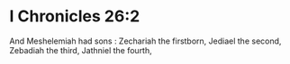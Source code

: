 # I Chronicles 26:2

And Meshelemiah had sons : Zechariah the firstborn, Jediael the second, Zebadiah the third, Jathniel the fourth,
